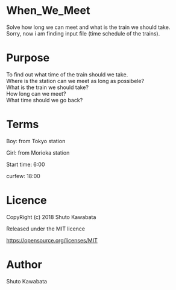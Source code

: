# When_We_Meet
Solve how long we can meet and what is the train we should take.<br>
Sorry, now i am finding input file (time schedule of the trains).<br>

# Purpose
To find out what time of the train should we take.<br>
Where is the station can we meet as long as possibele?<br>
What is the train we should take?<br>
How long can we meet?<br>
What time should we go back?



# Terms
Boy: from Tokyo station

Girl: from Morioka station

Start time: 6:00

curfew: 18:00


# Licence
CopyRight (c) 2018 Shuto Kawabata

Released under the MIT licence

https://opensource.org/licenses/MIT

# Author
Shuto Kawabata
